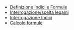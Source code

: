 - [Definizione Indici e Formule](Sorgenti/OJ/PGM/IGFO01)
- [Interrogazione/scelta legami](Sorgenti/OJ/PGM/IGLE20)
- [Interrogazione Indici](Sorgenti/OJ/PGM/IGII80)
- [Calcolo formule](Sorgenti/OJ/PGM/TSTFOR)

